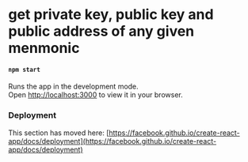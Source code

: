 # get private key, public key and public address of any given menmonic

#### `npm start`

Runs the app in the development mode.\
Open [http://localhost:3000](http://localhost:3000) to view it in your browser.

### Deployment

This section has moved here: [https://facebook.github.io/create-react-app/docs/deployment](https://facebook.github.io/create-react-app/docs/deployment)